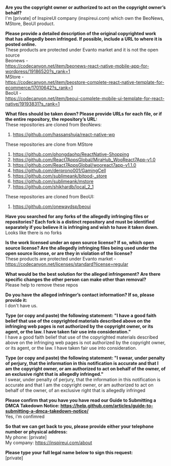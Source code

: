 **Are you the copyright owner or authorized to act on the copyright owner’s
behalf?**  
I'm [private] of InspireUI company (inspireui.com) which own the BeoNews,
MStore, BeoUI product.

**Please provide a detailed description of the original copyrighted work
that has allegedly been infringed. If possible, include a URL to where it
is posted online.**  
These products are protected under Evanto market and it is not the open
source  
Beonews -  
https://codecanyon.net/item/beonews-react-native-mobile-app-for-wordpress/19186520?s_rank=1  
MStore -  
https://codecanyon.net/item/beostore-complete-react-native-template-for-ecommerce/17010642?s_rank=1  
BeoUI -  
https://codecanyon.net/item/beoui-complete-mobile-ui-template-for-react-native/19193831?s_rank=1

**What files should be taken down? Please provide URLs for each file, or if
the entire repository, the repository’s URL:**  
These repositories are cloned from BeoNews:  
1. https://github.com/hassanshuja/react-native-wp

These repositories are clone from MStore  
1. https://github.com/phongdaohp/ReactNative-Shopping  
2. https://github.com/React7AppsGlobal/MiraHub_WooReact7App-v1.0  
3. https://github.com/React7AppsGlobal/wooreact7app-v1.1.0  
4. https://github.com/derprono001/GamingCell  
5. https://github.com/sublimeank/bitpod-_store  
6. https://github.com/sublimeank/mstore  
7. https://github.com/shikhardb/local_2_1  

These repositories are cloned from BeoUI:  
1. https://github.com/onewaydsp/beoui

**Have you searched for any forks of the allegedly infringing files or
repositories? Each fork is a distinct repository and must be identified
separately if you believe it is infringing and wish to have it taken down.**  
Looks like there is no forks

**Is the work licensed under an open source license? If so, which open
source license? Are the allegedly infringing files being used under the
open source license, or are they in violation of the license?**  
These products are protected under Evanto market -
https://codecanyon.net/licenses/standard?license=regular

**What would be the best solution for the alleged infringement? Are there
specific changes the other person can make other than removal?**  
Please help to remove these repos

**Do you have the alleged infringer’s contact information? If so, please
provide it:**  
I don't have us.

**Type (or copy and paste) the following statement: "I have a good faith
belief that use of the copyrighted materials described above on the
infringing web pages is not authorized by the copyright owner, or its
agent, or the law. I have taken fair use into consideration."**  
I have a good faith belief that use of the copyrighted materials described
above on the infringing web pages is not authorized by the copyright owner,
or its agent, or the law. I have taken fair use into consideration.

**Type (or copy and paste) the following statement: "I swear, under penalty
of perjury, that the information in this notification is accurate and that
I am the copyright owner, or am authorized to act on behalf of the owner,
of an exclusive right that is allegedly infringed."**  
I swear, under penalty of perjury, that the information in this
notification is accurate and that I am the copyright owner, or am
authorized to act on behalf of the owner, of an exclusive right that is
allegedly infringed

**Please confirm that you have you have read our Guide to Submitting a DMCA
Takedown Notice:
https://help.github.com/articles/guide-to-submitting-a-dmca-takedown-notice/**  
Yes, i'm confimred

**So that we can get back to you, please provide either your telephone
number or physical address:**  
My phone: [private]  
My company: https://inspireui.com/about

**Please type your full legal name below to sign this request:**  
[private]
